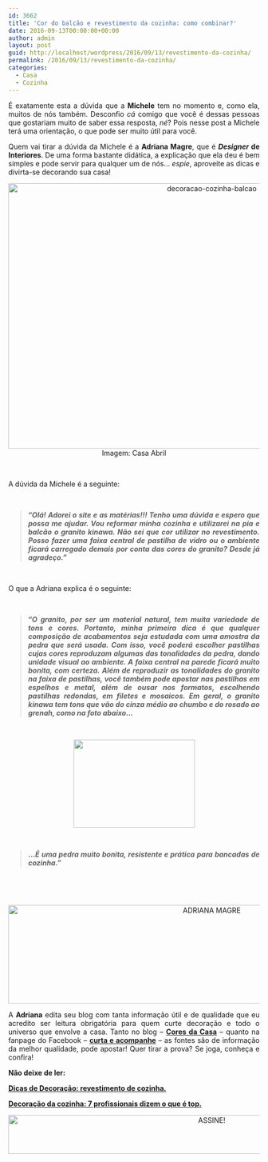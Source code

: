```yaml
---
id: 3662
title: 'Cor do balcão e revestimento da cozinha: como combinar?'
date: 2016-09-13T00:00:00+00:00
author: admin
layout: post
guid: http://localhost/wordpress/2016/09/13/revestimento-da-cozinha/
permalink: /2016/09/13/revestimento-da-cozinha/
categories:
  - Casa
  - Cozinha
---
```

<p style="text-align: justify;">
  É exatamente esta a dúvida que a <strong>Michele</strong> tem no momento e, como ela, muitos de nós também. Desconfio <em>cá</em> comigo que você é dessas pessoas que gostariam muito de saber essa resposta, <em>né</em>? Pois nesse post a Michele terá uma orientação, o que pode ser muito útil para você.
</p>

<p style="text-align: justify;" align="justify">
  Quem vai tirar a dúvida da Michele é a <strong>Adriana Magre</strong>, que é <strong><em>Designer</em> de Interiores</strong>. De uma forma bastante didática, a explicação que ela deu é bem simples e pode servir para qualquer um de nós… <em>espie</em>, aproveite as dicas e divirta-se decorando sua casa!
</p>

<!--more-->

<p align="center">
  <a href="http://www.decoracaodacasa.com/balcao-revestimento-cozinha/mulher-pensando/" rel="attachment wp-att-1642"><img class="alignnone size-full wp-image-12919" src="http://www.trololodemulher.com.br/blog/wp-content/uploads/2016/09/DECORACAO-COZINHA-BALCAO.jpg" alt="decoracao-cozinha-balcao" width="800" height="531" /></a><br /> Imagem: Casa Abril
</p>

&nbsp;

<p align="justify">
  A dúvida da Michele é a seguinte:
</p>

&nbsp;

> <p align="justify">
>   <strong>“<em>Olá! Adorei o site e as matérias!!! Tenho uma dúvida e espero que possa me ajudar. Vou reformar minha cozinha e utilizarei na pia e balcão o granito kinawa. Não sei que cor utilizar no revestimento. Posso fazer uma faixa central de pastilha de vidro ou o ambiente ficará carregado demais por conta das cores do granito? Desde já agradeço.”</em></strong>
> </p>

&nbsp;

O que a Adriana explica é o seguinte:

&nbsp;

> <p align="justify">
>   <strong>“<em>O granito, por ser um material natural, tem muita variedade de tons e cores. </em><em>Portanto, minha primeira dica é que qualquer composição de acabamentos seja estudada com uma amostra da pedra que será usada. Com isso, você poderá escolher pastilhas cujas cores reproduzam algumas das tonalidades da pedra, dando unidade visual ao ambiente. </em><em>A faixa central na parede ficará muito bonita, com certeza. Além de reproduzir as tonalidades do granito na faixa de pastilhas, você também pode apostar nas pastilhas em espelhos e metal, além de ousar nos formatos, escolhendo pastilhas redondas, em filetes e mosaicos. </em><em>Em geral, o granito kinawa tem tons que vão do cinza médio ao chumbo e do rosado ao grenah, como na foto abaixo…</em></strong>
> </p>

&nbsp;

<p align="center">
  <a href="http://www.decoracaodacasa.com/balcao-revestimento-cozinha/decoracao-cozinha-balcao-granito-kinawa/" rel="attachment wp-att-1646"><img class="alignnone size-full wp-image-1646" title="DECORACAO-COZINHA-BALCAO-GRANITO-KINAWA" src="http://www.decoracaodacasa.com/blog/wp-content/uploads/2012/08/DECORACAO-COZINHA-BALCAO-GRANITO-KINAWA.jpg" alt="" width="243" height="176" /></a>
</p>

&nbsp;

> <p align="justify">
>   <strong>…<em>É uma pedra muito bonita, resistente e prática para bancadas de cozinha.”</em></strong>
> </p>

&nbsp;

&nbsp;

<p align="center">
  <img class="alignnone size-full wp-image-12866" src="http://www.trololodemulher.com.br/blog/wp-content/uploads/2016/08/ADRIANA-MAGRE.jpg" alt="ADRIANA MAGRE" width="800" height="197" />
</p>

<p align="justify">
  A <strong>Adriana</strong> edita seu blog com tanta informação útil e de qualidade que eu acredito ser leitura obrigatória para quem curte decoração e todo o universo que envolve a casa. Tanto no blog – <strong><a href="http://www.coresdacasa.com.br/" target="_blank">Cores da Casa</a></strong> – quanto na fanpage do Facebook – <strong><a href="https://www.facebook.com/coresdacasa" target="_blank">curta e acompanhe</a></strong> – as fontes são de informação da melhor qualidade, pode apostar! Quer tirar a prova? Se joga, conheça e confira!
</p>

<p align="justify">
  <strong>Não deixe de ler:</strong>
</p>

<p align="justify">
  <strong><a href="http://www.bichafemea.com/2009/07/23/decoracao-revestimento-cozinha/" target="_blank">Dicas de Decoração: revestimento de cozinha.</a></strong>
</p>

<p align="justify">
  <strong><a href="http://www.decoracaodacasa.com/decoracao-da-cozinha-2/" target="_blank">Decoração da cozinha: 7 profissionais dizem o que é top.</a></strong>
</p>

<p align="center">
  <a href="http://feedburner.google.com/fb/a/mailverify?uri=blogBichaFemea&loc=en_US" target="_blank"><img class="alignnone size-full wp-image-10439" src="http://www.trololodemulher.com.br/blog/wp-content/uploads/2014/09/ASSINE.png" alt="ASSINE!" width="800" height="78" /></a>
</p>